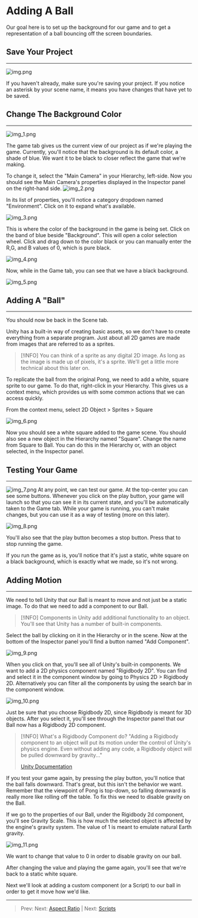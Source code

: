 # Adding A Ball

Our goal here is to set up the background for our game and to get a representation of a ball bouncing off the screen boundaries.

## Save Your Project
***
![img.png](img.png)

If you haven't already, make sure you're saving your project. If you notice an asterisk by your scene name, it means you have changes that have yet to be saved.

## Change The Background Color
***
![img_1.png](img_1.png)

The game tab gives us the current view of our project as if we're playing the game. Currently, you'll notice that the background is its default color, a shade of blue.
We want it to be black to closer reflect the game that we're making.

To change it, select the "Main Camera" in your Hierarchy, left-side.
Now you should see the Main Camera's properties displayed in the Inspector panel on the right-hand side.
![img_2.png](img_2.png)

In its list of properties, you'll notice a category dropdown named "Environment". Click on it to expand what's available.

![img_3.png](img_3.png)

This is where the color of the background in the game is being set. Click on the band of blue beside "Background". This will open a color selection wheel. Click and drag down to the color black or you can manually enter the R,G, and B values of 0, which is pure black.

![img_4.png](img_4.png)

Now, while in the Game tab, you can see that we have a black background.

![img_5.png](img_5.png)

## Adding A "Ball"
***
You should now be back in the Scene tab.

Unity has a built-in way of creating basic assets, so we don't have to create everything from a separate program. Just about all 2D games are made from images that are referred to as a sprites.

>[!INFO]
> You can think of a sprite as any digital 2D image. As long as the image is made up of pixels, it's a sprite. We'll get a little more technical about this later on.

To replicate the ball from the original Pong, we need to add a white, square sprite to our game.
To do that, right-click in your Hierarchy. This gives us a context menu, which provides us with some common actions that we can access quickly.

From the context menu, select 2D Object > Sprites > Square


![img_6.png](img_6.png)

Now you should see a white square added to the game scene. You should also see a new object in the Hierarchy named "Square". Change the name from Square to Ball. You can do this in the Hierarchy or, with an object selected, in the Inspector panel.

## Testing Your Game
***
![img_7.png](img_7.png)
At any point, we can test our game. At the top-center you can see some buttons. Whenever you click on the play button, your game will launch so that you can see it in its current state, and you'll be automatically taken to the Game tab.
While your game is running, you can't make changes, but you can use it as a way of testing (more on this later).

![img_8.png](img_8.png)

You'll also see that the play button becomes a stop button. Press that to stop running the game.

If you run the game as is, you'll notice that it's just a static, white square on a black background, which is exactly what we made, so it's not wrong.

## Adding Motion
***

We need to tell Unity that our Ball is meant to move and not just be a static image. To do that we need to add a component to our Ball.

>[!INFO]
> Components in Unity add additional functionality to an object. You'll see that Unity has a number of built-in components.

Select the ball by clicking on it in the Hierarchy or in the scene. Now at the bottom of the Inspector panel you'll find a button named "Add Component".

![img_9.png](img_9.png)

When you click on that, you'll see all of Unity's built-in components. We want to add a 2D physics component named "Rigidbody 2D". 
You can find and select it in the component window by going to Physics 2D > Rigidbody 2D. Alternatively you can filter all the components by using the search bar in the component window.

![img_10.png](img_10.png)

Just be sure that you choose Rigidbody 2D, since Rigidbody is meant for 3D objects.
After you select it, you'll see through the Inspector panel that our Ball now has a Rigidbody 2D component.

>[!INFO]
> What's a Rigidbody Component do?
> "Adding a Rigidbody component to an object will put its motion under the control of Unity's physics engine. Even without adding any code, a Rigidbody object will be pulled downward by gravity..."
> 
> [Unity Documentation](https://docs.unity3d.com/6000.0/Documentation/ScriptReference/Rigidbody.html)

If you test your game again, by pressing the play button, you'll notice that the ball falls downward. 
That's great, but this isn't the behavior we want. Remember that the viewpoint of Pong is top-down, so falling downward is really more like rolling off the table.
To fix this we need to disable gravity on the Ball. 

If we go to the properties of our Ball, under the Rigidbody 2d component, you'll see Gravity Scale. This is how much the selected object is affected by the engine's gravity system. The value of 1 is meant to emulate natural Earth gravity.

![img_11.png](img_11.png)

We want to change that value to 0 in order to disable gravity on our ball.

After changing the value and playing the game again, you'll see that we're back to a static white square.

Next we'll look at adding a custom component (or a Script) to our ball in order to get it move how we'd like.


---
>Prev: Next: [Aspect Ratio](/03_Aspect/ASPECT.md)  |  Next: [Scripts](/05_Scripts/SCRIPTS.md)